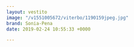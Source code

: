 ```yaml
---
layout: vestito
image: "/v1551005672/viterbo/1190159jpeg.jpg"
brand: Sonia-Pena
date: 2019-02-24 10:55:33 +0000

---
```

